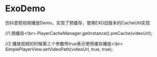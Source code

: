 # ExoDemo
仿抖音短视频播放Demo，实现了预缓存，使用EXO旧版本的CacheUtil实现

//1.预缓存<\br>
PlayerCacheManager.getInstance().preCache(videoUrl);

//2.播放视频的时候第三个参数传true表示使用缓存播放<\br>
SimplePlayerView.setVideoPath(videoUrl, true, true);
